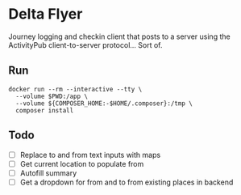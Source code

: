 # Delta Flyer

Journey logging and checkin client that posts to a server using the ActivityPub client-to-server protocol... Sort of. 

## Run

```
docker run --rm --interactive --tty \
  --volume $PWD:/app \
  --volume ${COMPOSER_HOME:-$HOME/.composer}:/tmp \
  composer install
```

## Todo

* [ ] Replace to and from text inputs with maps
* [ ] Get current location to populate from
* [ ] Autofill summary
* [ ] Get a dropdown for from and to from existing places in backend